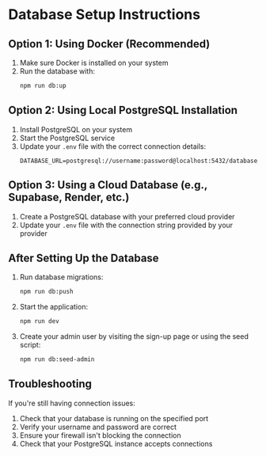 # Database Setup Instructions

## Option 1: Using Docker (Recommended)

1. Make sure Docker is installed on your system
2. Run the database with:
   ```bash
   npm run db:up
   ```

## Option 2: Using Local PostgreSQL Installation

1. Install PostgreSQL on your system
2. Start the PostgreSQL service
3. Update your `.env` file with the correct connection details:
   ```
   DATABASE_URL=postgresql://username:password@localhost:5432/database_name
   ```

## Option 3: Using a Cloud Database (e.g., Supabase, Render, etc.)

1. Create a PostgreSQL database with your preferred cloud provider
2. Update your `.env` file with the connection string provided by your provider

## After Setting Up the Database

1. Run database migrations:
   ```bash
   npm run db:push
   ```

2. Start the application:
   ```bash
   npm run dev
   ```

3. Create your admin user by visiting the sign-up page or using the seed script:
   ```bash
   npm run db:seed-admin
   ```

## Troubleshooting

If you're still having connection issues:

1. Check that your database is running on the specified port
2. Verify your username and password are correct
3. Ensure your firewall isn't blocking the connection
4. Check that your PostgreSQL instance accepts connections